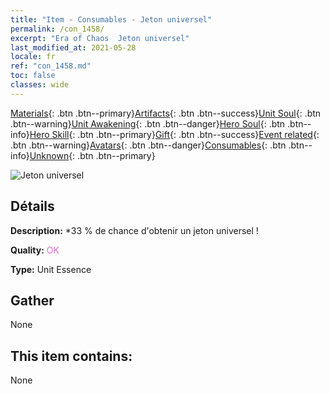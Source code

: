 ```yaml
---
title: "Item - Consumables - Jeton universel"
permalink: /con_1458/
excerpt: "Era of Chaos  Jeton universel"
last_modified_at: 2021-05-28
locale: fr
ref: "con_1458.md"
toc: false
classes: wide
---
```

 [Materials](/ItemsFR/){: .btn .btn--primary}[Artifacts](/ItemsFR/Artifacts/){: .btn .btn--success}[Unit Soul](/ItemsFR/UnitSoul/){: .btn .btn--warning}[Unit Awakening](/ItemsFR/UnitAwakening/){: .btn .btn--danger}[Hero Soul](/ItemsFR/HeroSoul/){: .btn .btn--info}[Hero Skill](/ItemsFR/HeroSkill/){: .btn .btn--primary}[Gift](/ItemsFR/Gift/){: .btn .btn--success}[Event related](/ItemsFR/Events/){: .btn .btn--warning}[Avatars](/ItemsFR/Avatars/){: .btn .btn--danger}[Consumables](/ItemsFR/Consumables/){: .btn .btn--info}[Unknown](/ItemsFR/Unknown/){: .btn .btn--primary}

 ![Jeton universel](/images/t/i_907072.png)

## Détails
 **Description:** *33 % de chance d'obtenir un jeton universel !

 **Quality:** <span style="color: #DA70D6">OK</span>

 **Type:** Unit Essence

## Gather

  None

## This item contains:

  None


